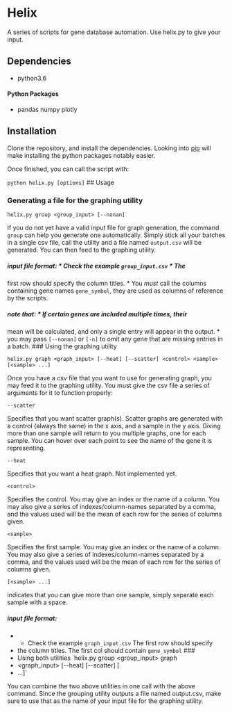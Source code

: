 # Helix 

A series of scripts for gene database automation. Use helix.py
to give your input.

## Dependencies

* python3.6

#### Python Packages

* pandas numpy plotly

## Installation

Clone the repository, and install the dependencies. Looking into
[pip](https://pypi.python.org/pypi/pip) will make installing the
python packages notably easier.

Once finished, you can call the script with:

`python helix.py [options]` ## Usage

### Generating a file for the graphing utility

`helix.py group <group_input> [--nonan]`

If you do not yet have a valid input file for graph generation, the
command `group` can help you generate one automatically. Simply stick
all your batches in a single csv file, call the utility and a file
named `output.csv` will be generated. You can then feed to the
graphing utility.

##### input file format: * Check the example `group_input.csv` * The
first row should specify the column titles.  * You *must* call the
columns containing gene names `gene_symbol`, they are used as columns
of reference by the scripts.

##### note that: * If certain genes are included multiple times, their
mean will be calculated, and only a single entry will appear in the
output.  * you may pass `[--nonan]` or `[-n]` to omit any gene that
are missing entries in a batch.  ### Using the graphing utility

`helix.py graph <graph_input> [--heat] [--scatter] <control> <sample>
[<sample> ...]`

Once you have a csv file that you want to use for generating graph,
you may feed it to the graphing utility.  You must give the csv file a
series of arguments for it to function properly:

`--scatter`

Specifies that you want scatter graph(s).  Scatter graphs are
generated with a control (always the same) in the x axis, and a sample
in the y axis. Giving more than one sample will return to you multiple
graphs, one for each sample. You can hover over each point to see the
name of the gene it is representing.

`--heat`

Specifies that you want a heat graph.  Not implemented yet.

`<control>`

Specifies the control. You may give an index or the name of a
column. You may also give a series of indexes/column-names separated
by a comma, and the values used will be the mean of each row for the
series of columns given.

`<sample>`

Specifies the first sample. You may give an index or the name of a
column. You may also give a series of indexes/column-names separated
by a comma, and the values used will be the mean of each row for the
series of columns given.

`[<sample> ...]`

indicates that you can give more than one sample, simply separate each
sample with a space.

##### input file format:

* * Check the example `graph_input.csv` The first row should specify
* the column titles.  The first col should contain `gene_symbol` ###
* Using both utilities `helix.py group <group_input> graph
* <graph_input> [--heat] [--scatter] <control> <sample> [<sample>
* ...]`

You can combine the two above utilities in one call with the above
command. Since the grouping utility outputs a file named output.csv,
make sure to use that as the name of your input file for the graphing
utility.
